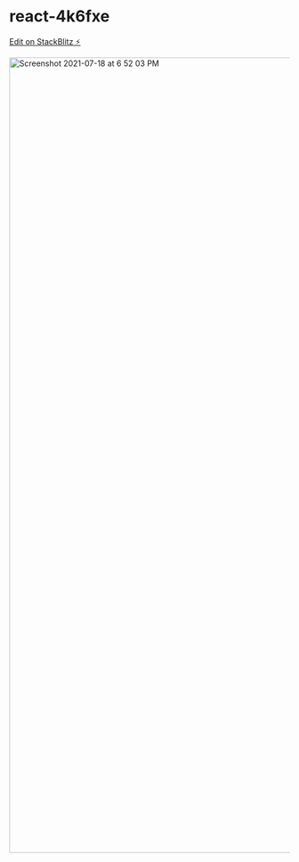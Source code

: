 # react-4k6fxe

[Edit on StackBlitz ⚡️](https://stackblitz.com/edit/react-4k6fxe)


<img width="1429" alt="Screenshot 2021-07-18 at 6 52 03 PM" src="https://user-images.githubusercontent.com/7502356/126068709-8aa3ee9b-de63-45ae-8b5d-cf6894722e3a.png">
